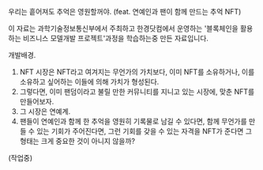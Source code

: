 우리는 흩어져도 추억은 영원할꺼야.
(feat. 연예인과 팬이 함께 만드는 추억 NFT)

이 자료는 과학기술정보통신부에서 주최하고 한경닷컴에서 운영하는 
'블록체인을 활용하는 비즈니스 모델개발 프로젝트'과정을 학습하는중 만든 자료입니다.


개발배경.
1. NFT 시장은 NFT라고 여겨지는 무언가의 가치보다, 이미 NFT를 소유하거나, 이를 소유하고  싶어하는 이들에 의해 가치가 형성된다.
2. 그렇다면, 이미 팬덤이라고 불릴 만한 커뮤니티를 지니고 있는 시장에, 맞춘 NFT를 만들어보자.
3. 그 시장은 연예계.
4. 팬들이 연예인과 함께 한 추억을 영원히 기록물로 남길 수 있다면, 함께 무언가를 만들 수 있는 기회가 주어진다면,
그런 기회를 갖을 수 있는 자격을 NFT가 준다면 그 형태는 크게 중요한 것이 아니지 않을까?

(작업중)

